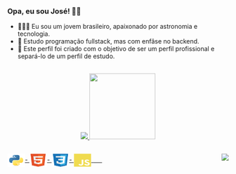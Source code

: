 ### Opa, eu sou José! 🖖🏾

- 👨🏾‍🚀 Eu sou um jovem brasileiro, apaixonado por astronomia e tecnologia. 
- 🔭 Estudo programação fullstack, mas com enfâse no backend.
- 💬 Este perfil foi criado com o objetivo de ser um perfil profissional e separá-lo de um perfil de estudo.
<br>
<div align="center">
  <a href="https://github.com/josefernandocunha">
  <img height="150em" src="https://github-readme-stats.vercel.app/api?username=josefernandocunha&show_icons=true&theme=dark&include_all_commits=true&count_private=true"/>
  <img height="150em" width="150em" src="https://github-readme-stats.vercel.app/api/top-langs/?username=josefernandocunha&layout=compact&langs_count=7&theme=dark"/> 
</div>
  
  
  ##
  
<div style="display: inline_block">
  <img align="center" alt="Jose-Python" height="30" width="40" src="https://raw.githubusercontent.com/devicons/devicon/master/icons/python/python-original.svg">-
  <img align="center" alt="Jose-HTML" height="30" width="40" src="https://raw.githubusercontent.com/devicons/devicon/master/icons/html5/html5-original.svg">-
  <img align="center" alt="Jose-CSS" height="30" width="40" src="https://raw.githubusercontent.com/devicons/devicon/master/icons/css3/css3-original.svg">-
  <img align="center" alt="Jose-Js" height="30" width="40" src="https://raw.githubusercontent.com/devicons/devicon/master/icons/javascript/javascript-plain.svg">
  <!--<img align="center" alt="Jose-C" height="30" width="40" src="https://raw.githubusercontent.com/devicons/devicon/master/icons/c/c-plain.svg">-->
     ⠀⠀ 
  <a href="https://www.linkedin.com/in/jos%C3%A9-fernando-cunha-da-silva-968096176" target="_blank"><img align="right" margin="0" src="https://img.shields.io/badge/-LinkedIn-%230077B5?style=for-the-badge&logo=linkedin&logoColor=white" target="_blank"></a>
</div>
